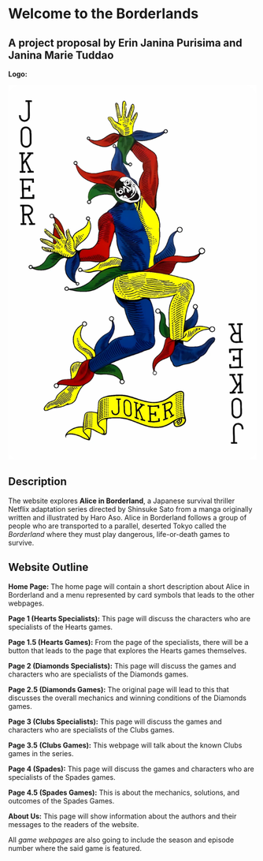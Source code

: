 # Welcome to the Borderlands
## A project proposal by Erin Janina Purisima and Janina Marie Tuddao

**Logo:**

![Joker Card Logo](Joker_29.png)

## Description
The website explores **Alice in Borderland**, a Japanese survival thriller Netflix adaptation series directed by Shinsuke Sato from a manga originally written and illustrated by Haro Aso. Alice in Borderland follows a group of people who are transported to a parallel, deserted Tokyo called the *Borderland* where they must play dangerous, life-or-death games to survive.

## Website Outline
**Home Page:** The home page will contain a short description about Alice in Borderland and a menu represented by card symbols that leads to the other webpages.

**Page 1 (Hearts Specialists):** This page will discuss the characters who are specialists of the Hearts games.

**Page 1.5 (Hearts Games):** From the page of the specialists, there will be a button that leads to the page that explores the Hearts games themselves.

**Page 2 (Diamonds Specialists):** This page will discuss the games and characters who are specialists of the Diamonds games.

**Page 2.5 (Diamonds Games):** The original page will lead to this that discusses the overall mechanics and winning conditions of the Diamonds games.

**Page 3 (Clubs Specialists):** This page will discuss the games and characters who are specialists of the Clubs games.

**Page 3.5 (Clubs Games):** This webpage will talk about the known Clubs games in the series.

**Page 4 (Spades):** This page will discuss the games and characters who are specialists of the Spades games.

**Page 4.5 (Spades Games):** This is about the mechanics, solutions, and outcomes of the Spades Games.

**About Us:** This page will show information about the authors and their messages to the readers of the website.

All *game webpages* are also going to include the season and episode number where the said game is featured.